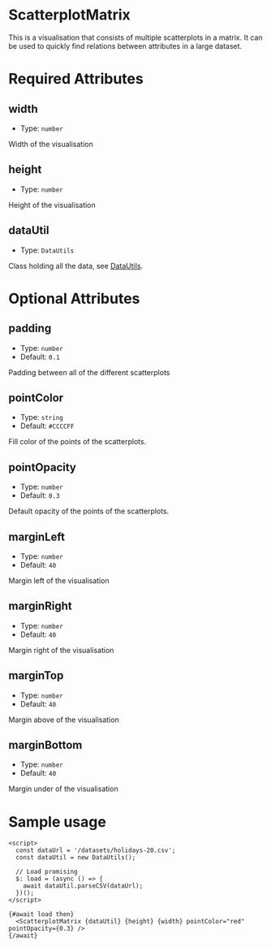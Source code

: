# ScatterplotMatrix

This is a visualisation that consists of multiple scatterplots in a matrix. It can be used to quickly find relations between attributes in a large dataset.

# Required Attributes

## width

- Type: `number`

Width of the visualisation

## height

- Type: `number`

Height of the visualisation

## dataUtil

- Type: `DataUtils`

Class holding all the data, see [DataUtils](utils/dataUtils.md).

# Optional Attributes

## padding

- Type: `number`
- Default: `0.1`

Padding between all of the different scatterplots

## pointColor

- Type: `string`
- Default: `#CCCCFF`

Fill color of the points of the scatterplots.

## pointOpacity

- Type: `number`
- Default: `0.3`

Default opacity of the points of the scatterplots.

## marginLeft

- Type: `number`
- Default: `40`

Margin left of the visualisation

## marginRight

- Type: `number`
- Default: `40`

Margin right of the visualisation

## marginTop

- Type: `number`
- Default: `40`

Margin above of the visualisation

## marginBottom

- Type: `number`
- Default: `40`

Margin under of the visualisation

# Sample usage

```svelte
<script>
  const dataUrl = '/datasets/holidays-20.csv';
  const dataUtil = new DataUtils();

  // Load promising
  $: load = (async () => {
    await dataUtil.parseCSV(dataUrl);
  })();
</script>

{#await load then}
  <ScatterplotMatrix {dataUtil} {height} {width} pointColor="red" pointOpacity={0.3} />
{/await}
```
